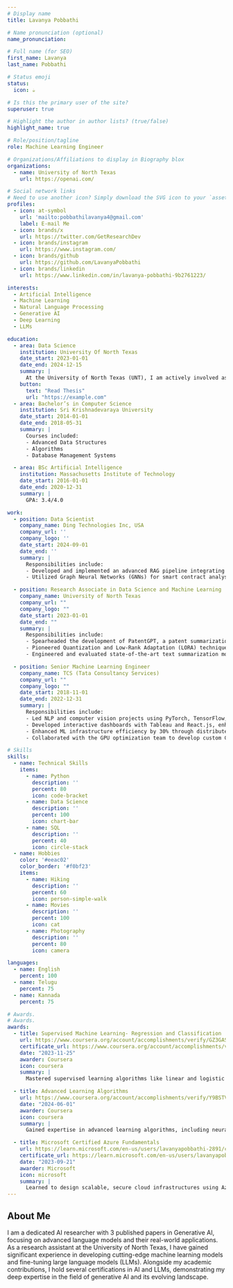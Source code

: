 ```yaml
---
# Display name
title: Lavanya Pobbathi

# Name pronunciation (optional)
name_pronunciation: 

# Full name (for SEO)
first_name: Lavanya
last_name: Pobbathi

# Status emoji
status:
  icon: ☕️

# Is this the primary user of the site?
superuser: true

# Highlight the author in author lists? (true/false)
highlight_name: true

# Role/position/tagline
role: Machine Learning Engineer

# Organizations/Affiliations to display in Biography blox
organizations:
  - name: University of North Texas
    url: https://openai.com/

# Social network links
# Need to use another icon? Simply download the SVG icon to your `assets/media/icons/` folder.
profiles:
  - icon: at-symbol
    url: 'mailto:pobbathilavanya4@gmail.com'
    label: E-mail Me
  - icon: brands/x
    url: https://twitter.com/GetResearchDev
  - icon: brands/instagram
    url: https://www.instagram.com/
  - icon: brands/github
    url: https://github.com/LavanyaPobbathi
  - icon: brands/linkedin
    url: https://www.linkedin.com/in/lavanya-pobbathi-9b2761223/

interests:
  - Artificial Intelligence
  - Machine Learning
  - Natural Language Processing
  - Generative AI
  - Deep Learning
  - LLMs

education:
  - area: Data Science
    institution: University Of North Texas
    date_start: 2023-01-01
    date_end: 2024-12-15
    summary: |
      At the University of North Texas (UNT), I am actively involved as a Research Assistant in the field of Data Science and Machine Learning, contributing to groundbreaking research in Generative AI. My role involves developing and fine-tuning large language models (LLMs), working on scalable model training techniques, and collaborating with academic and industry experts to publish high-impact research. UNT provides a dynamic environment where I can explore innovative AI solutions, enhance my technical skills, and contribute to cutting-edge advancements in the AI landscape.
    button:
      text: "Read Thesis"
      url: "https://example.com"
  - area: Bachelor’s in Computer Science
    institution: Sri Krishnadevaraya University
    date_start: 2014-01-01
    date_end: 2018-05-31
    summary: |
      Courses included:
      - Advanced Data Structures
      - Algorithms
      - Database Management Systems

  - area: BSc Artificial Intelligence
    institution: Massachusetts Institute of Technology
    date_start: 2016-01-01
    date_end: 2020-12-31
    summary: |
      GPA: 3.4/4.0

work:
  - position: Data Scientist
    company_name: Ding Technologies Inc, USA
    company_url: ''
    company_logo: ''
    date_start: 2024-09-01
    date_end: ''
    summary: |
      Responsibilities include:
      - Developed and implemented an advanced RAG pipeline integrating LangChain, DeepEval, and RAGAS frameworks for Retrieval Augmented Generation. This pipeline incorporated smart contracts knowledge, resulting in a 30% improvement in relevance and 40% enhancement in coherence based on automated evaluation metrics.
      - Utilized Graph Neural Networks (GNNs) for smart contract analysis in the real estate sector, enhancing citation prediction accuracy by 25%.

  - position: Research Associate in Data Science and Machine Learning
    company_name: University of North Texas
    company_url: ""
    company_logo: ""
    date_start: 2023-01-01
    date_end: ""
    summary: |
      Responsibilities include:
      - Spearheaded the development of PatentGPT, a patent summarization model, achieving a 40% accuracy improvement over existing solutions by innovatively fine-tuning MixTRL 8x7b through RLHF and PEFT.
      - Pioneered Quantization and Low-Rank Adaptation (LORA) techniques on PatentGPT, resulting in a substantial 80% reduction in model size, optimizing for efficient, large-scale deployment scenarios.
      - Engineered and evaluated state-of-the-art text summarization models using advanced LLMs, significantly enhancing summarization quality and coherence for complex patent documents.

  - position: Senior Machine Learning Engineer
    company_name: TCS (Tata Consultancy Services)
    company_url: ""
    company_logo: ""
    date_start: 2018-11-01
    date_end: 2022-12-31
    summary: |
      Responsibilities include:
      - Led NLP and computer vision projects using PyTorch, TensorFlow, and JAX, improving performance by 25%.
      - Developed interactive dashboards with Tableau and React.js, enhancing real-time AI model monitoring and decision-making, boosting model iteration efficiency by 25% and reducing time-to-insight by 40% for large-scale projects.
      - Enhanced ML infrastructure efficiency by 30% through distributed training on TPUs and custom CUDA kernel development.
      - Collaborated with the GPU optimization team to develop custom CUDA kernels, accelerating specific machine learning operations in our patent analysis models by 20%.

# Skills
skills:
  - name: Technical Skills
    items:
      - name: Python
        description: ''
        percent: 80
        icon: code-bracket
      - name: Data Science
        description: ''
        percent: 100
        icon: chart-bar
      - name: SQL
        description: ''
        percent: 40
        icon: circle-stack
  - name: Hobbies
    color: '#eeac02'
    color_border: '#f0bf23'
    items:
      - name: Hiking
        description: ''
        percent: 60
        icon: person-simple-walk
      - name: Movies
        description: ''
        percent: 100
        icon: cat
      - name: Photography
        description: ''
        percent: 80
        icon: camera

languages:
  - name: English
    percent: 100
  - name: Telugu
    percent: 75
  - name: Kannada
    percent: 75

# Awards.
# Awards.
awards:
  - title: Supervised Machine Learning- Regression and Classification  Stanford Online
    url: https://www.coursera.org/account/accomplishments/verify/GZ3GASZG6M5V
    certificate_url: https://www.coursera.org/account/accomplishments/verify/GZ3GASZG6M5V
    date: "2023-11-25"
    awarder: Coursera
    icon: coursera
    summary: |
      Mastered supervised learning algorithms like linear and logistic regression, decision trees, SVMs, and ensemble methods (random forests, boosting). Gained expertise in performance evaluation using metrics such as precision, recall, and AUC-ROC, along with cross-validation and hyperparameter tuning. Developed skills in feature engineering, model interpretability, and deployment strategies for real-world applications.

  - title: Advanced Learning Algorithms
    url: https://www.coursera.org/account/accomplishments/verify/Y9BSTVH6XXBG
    date: "2024-06-01"
    awarder: Coursera
    icon: coursera
    summary: |
      Gained expertise in advanced learning algorithms, including neural networks, CNNs, RNNs, and reinforcement learning, with a focus on optimizing models using techniques like gradient descent, backpropagation, and regularization. Applied these advanced methods to complex real-world problems, enhancing model accuracy and scalability.

  - title: Microsoft Certified Azure Fundamentals
    url: https://learn.microsoft.com/en-us/users/lavanyapobbathi-2891/credentials/26e91b0a192e74bb
    certificate_url: https://learn.microsoft.com/en-us/users/lavanyapobbathi-2891/credentials/26e91b0a192e74bb
    date: "2023-09-21"
    awarder: Microsoft
    icon: microsoft
    summary: |
      Learned to design scalable, secure cloud infrastructures using Azure’s IaaS and PaaS offerings, incorporating governance and best practices. Acquired a solid understanding of Azure core services, cloud computing concepts, and security fundamentals. Gained hands-on experience with Azure pricing models, cloud deployment, storage solutions, and management tools.
---
```

## About Me

I am a dedicated AI researcher with 3 published papers in Generative AI, focusing on advanced language models and their real-world applications. As a research assistant at the University of North Texas, I have gained significant experience in developing cutting-edge machine learning models and fine-tuning large language models (LLMs). Alongside my academic contributions, I hold several certifications in AI and LLMs, demonstrating my deep expertise in the field of generative AI and its evolving landscape.
